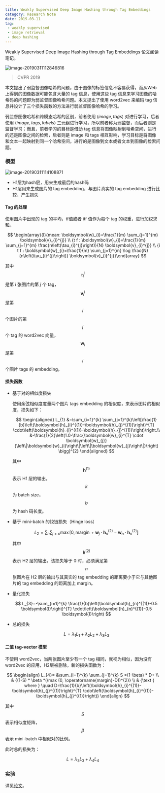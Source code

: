 ```yaml
---
title: Weakly Supervised Deep Image Hashing through Tag Embeddings
category: Research Note
date: 2019-03-11
tag:
 - weakly supervised
 - image retrieval
 - deep hashing
---
```


Weakly Supervised Deep Image Hashing through Tag Embeddings 论文阅读笔记。

![image-20190311112846816](https://ws1.sinaimg.cn/large/006tKfTcgy1g0yp2553r3j31gi0bc40p.jpg)

> CVPR 2019

本文提出了弱监督图像哈希的问题，由于图像的标签信息不容易获得，而从Web上得到的图像数据可能包含大量的 tag 信息，使用这些 tag 信息来学习图像的哈希码的问题即为弱监督图像哈希问题。本文提出了使用 word2vec 来编码 tag 信息并设计了三个损失函数的方法进行弱监督图像哈希的学习。

弱监督图像哈希和跨模态哈希的区别，前者使用 $(image, tags)$ 对进行学习，后者使用 $(image, tags, labels)$ 三元组进行学习，所以前者称为弱监督，而后者则是监督学习；而且，前者学习的目标是借助 tag 信息将图像映射到哈希空间，进行的还是图像之间的检索，后者则是 image 和 tags 相互影响，学习目标是将图像和文本一起映射到同一个哈希空间，进行的是图像到文本或者文本到图像的检索问题。

<!-- more -->

### 模型

![image-20190311114108871](https://ws3.sinaimg.cn/large/006tKfTcgy1g0ypeyvqduj31s20lwk0i.jpg)

* H1层为hash层，用来生成最后的hash码
* H1层用来生成图片的 tag embedding，与图片真实的 tag embedding 进行比较，产生损失

#### Tag 的处理

使用图片中出现的 tag 的平均，tf值或者 itf 值作为每个 tag 的权重，进行加权求和。

$$
\begin{array}{l}{mean: \boldsymbol{w}_{i}=\frac{1}{m} \sum_{j=1}^{m} \boldsymbol{v}_{i}^{j}} \\ {t f : \boldsymbol{w}_{i}=\frac{1}{m} \sum_{j=1}^{m} \frac{n\left(\tau_{i}^{j}\right)}{N} \boldsymbol{v}_{i}^{j}} \\ {i t f : \boldsymbol{w}_{i}=\frac{1}{m} \sum_{j=1}^{m} \log \frac{N}{n\left(\tau_{i}^{j}\right)} \boldsymbol{v}_{i}^{j}}\end{array}
$$

其中 $$\tau_i^j$$ 是第 $i$ 张图片的第 $j$ 个 tag，$$\boldsymbol{v}_i^j$$ 是第 $$i$$ 个图片的第 $$j$$ 个 tag 的 word2vec 向量，$$\boldsymbol{w}_i$$ 是第 $$i$$ 个图片 tags 的 embedding。

#### 损失函数

* 基于对的相似度损失

  使用余弦相似度度量两个图片 tags embedding 的相似度，来表示图片的相似度，损失如下：
  
  $$
  \begin{aligned} L_{1} &=\sum_{i=1}^{k} \sum_{j=1}^{k}\left[\frac{1}{b}\left(\boldsymbol{h}_{i}^{(1)}-\boldsymbol{h}_{j}^{(1)}\right)^{T} \cdot\left(\boldsymbol{h}_{i}^{(1)}-\boldsymbol{h}_{j}^{(1)}\right)\right.\\ &-\frac{1}{2}\left(1.0-\frac{\boldsymbol{w}_{i}^{T} \cdot \boldsymbol{w}_{j}}{\left\|\boldsymbol{w}_{i}\right\|\left\|\boldsymbol{w}_{j}\right\|}\right) \bigg]^{2} \end{aligned}
  $$

  其中 $$\boldsymbol{h}^{(1)}$$ 表示 H1 层的输出，$$k$$ 为 batch size，$$b$$ 为 hash 码长度。

* 基于 mini-batch 的铰链损失（Hinge loss）
  
  $$
  L_{2}=\sum_{n} \sum_{j \neq n} \max \left[0, \operatorname{margin}+\boldsymbol{w}_{j} \cdot \boldsymbol{h}_{n}^{(2)}-\boldsymbol{w}_{n} \cdot \boldsymbol{h}_{n}^{(2)}\right]
  $$
  
  其中 $$\boldsymbol{h}^{(2)}$$ 表示 H2 层的输出。该损失等于 0 时，必须满足第 $$n$$ 张图片在 H2 层的输出与其真实的 tag embedding 的距离要小于它与其他图片的 tag embedding 的距离加上 margin。

* 量化损失
  
  $$
  L_{3}=-\sum_{i=1}^{k} \frac{1}{b}\left(\boldsymbol{h}_{n}^{(1)}-0.5 \boldsymbol{I}\right)^{T} \cdot\left(\boldsymbol{h}_{n}^{(1)}-0.5 \boldsymbol{I}\right)
  $$

* 总的损失
  
  $$
  L = \lambda_1L_1 + \lambda_2L_2 + \lambda_3 L_3
  $$

#### 二值 tag-vector 模型

不使用 word2vec，当两张图片至少有一个 tag 相同，就视为相似，因为没有 word2vec 的应用，H2层被删除，新的损失函数为：

$$
\begin{align}
L_{4}= &\sum_{i=1}^{k} \sum_{j=1}^{k} S *(1-\beta) * D+ 
\\ & {(1-S) * \beta *(\max (0, \operatorname{margin}-D))^{2}} \\ 
 & {\text { where } \quad D=\frac{1}{b}\left(\boldsymbol{h}_{i}^{(1)}-\boldsymbol{h}_{j}^{(1)}\right)^{T} \cdot\left(\boldsymbol{h}_{i}^{(1)}-\boldsymbol{h}_{j}^{(1)}\right)}
\end{align}
$$

其中 $$S$$ 表示相似度矩阵，$$\beta$$ 表示 mini-batch 中相似对的比例。

此时总的损失为：

$$
L = \lambda_3L_3 + \lambda_4L_4
$$

### 实验

详见[论文](https://arxiv.org/abs/1806.05804)。